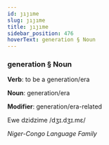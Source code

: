 ```yaml
---
id: ȷıȷıme
slug: ȷıȷıme
title: ȷıȷıme
sidebar_position: 476
hoverText: generation § Noun
---
```


### generation § Noun

**Verb**: to be a generation/era

**Noun**: generation/era

**Modifier**: generation/era-related

Ewe dzidzime /dʒɪ.dʒɪ.mɛ/

*Niger-Congo Language Family*